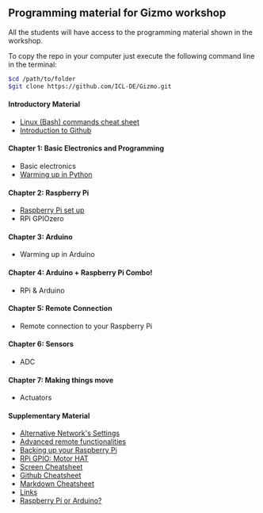 ## Programming material for Gizmo workshop

All the students will have access to the programming material shown in the workshop.

To copy the repo in your computer just execute the following command line in the terminal:

``` bash
$cd /path/to/folder
$git clone https://github.com/ICL-DE/Gizmo.git
```

#### Introductory Material

* [Linux (Bash) commands cheat sheet](Introductory_Material/Cheat_sheet_bash_Linux.md)
* [Introduction to Github](SupplementaryMaterial/Links.md/#git-related)

#### Chapter 1: Basic Electronics and Programming

* Basic electronics
* [Warming up in Python](Chapter_1/Python_warmup.md)


#### Chapter 2: Raspberry Pi

* [Raspberry Pi set up](Chapter_2/RPi_setup.md)
* RPi GPIOzero

#### Chapter 3: Arduino

* Warming up in Arduino

#### Chapter 4: Arduino + Raspberry Pi Combo!

* RPi & Arduino

#### Chapter 5: Remote Connection

* Remote connection to your Raspberry Pi

#### Chapter 6: Sensors

 * ADC

#### Chapter 7: Making things move

* Actuators


#### Supplementary Material

* [Alternative Network's Settings](SupplementaryMaterial/Alternative_network_settings.md)
* [Advanced remote functionalities](SupplementaryMaterial/Advanced_remote_functionalities.md)
* [Backing up your Raspberry Pi](SupplementaryMaterial/Backing_up_RPi.md)
* [RPi GPIO: Motor HAT](SupplementaryMaterial/RPi_GPIO_MotorHat.md)
* [Screen Cheatsheet](SupplementaryMaterial/Screen_cheatsheet.md)
* [Github Cheatsheet](SupplementaryMaterial/git-cheat-sheet-education.pdf)
* [Markdown Cheatsheet](SupplementaryMaterial/Markdown_cheatsheet.md)
* [Links](SupplementaryMaterial/Links.md)
* [Raspberry Pi or Arduino?](SupplementaryMaterial/RPi_or_Arduino.md)
